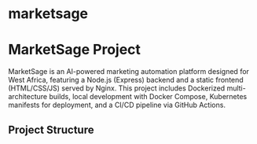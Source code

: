 # marketsage
# MarketSage Project

MarketSage is an AI-powered marketing automation platform designed for West Africa, featuring a Node.js (Express) backend and a static frontend (HTML/CSS/JS) served by Nginx. This project includes Dockerized multi-architecture builds, local development with Docker Compose, Kubernetes manifests for deployment, and a CI/CD pipeline via GitHub Actions.

## Project Structure
